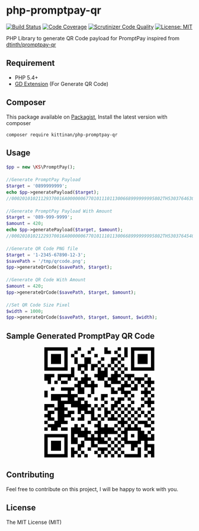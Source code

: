 # php-promptpay-qr
[![Build Status](https://travis-ci.org/kittinan/php-promptpay-qr.svg?branch=master)](https://travis-ci.org/kittinan/php-promptpay-qr)
[![Code Coverage](https://scrutinizer-ci.com/g/kittinan/php-promptpay-qr/badges/coverage.png?b=master)](https://scrutinizer-ci.com/g/kittinan/php-promptpay-qr/?branch=master)
[![Scrutinizer Code Quality](https://scrutinizer-ci.com/g/kittinan/php-promptpay-qr/badges/quality-score.png?b=master)](https://scrutinizer-ci.com/g/kittinan/php-promptpay-qr/?branch=master)
[![License: MIT](https://img.shields.io/badge/License-MIT-green.svg)](https://opensource.org/licenses/MIT)

PHP Library to generate QR Code payload for PromptPay inspired from [dtinth/promptpay-qr](https://github.com/dtinth/promptpay-qr)

## Requirement
- PHP 5.4+
- [GD Extension](http://php.net/manual/en/book.image.php) (For Generate QR Code)

## Composer
This package available on [Packagist](https://packagist.org/packages/kittinan/php-promptpay-qr), Install the latest version with composer 

```
composer require kittinan/php-promptpay-qr
```

## Usage

```php
$pp = new \KS\PromptPay();

//Generate PromptPay Payload
$target = '0899999999';
echo $pp->generatePayload($target); 
//00020101021129370016A000000677010111011300668999999995802TH53037646304FE29

//Generate PromptPay Payload With Amount
$target = '089-999-9999';
$amount = 420;
echo $pp->generatePayload($target, $amount);
//00020101021229370016A000000677010111011300668999999995802TH53037645406420.006304CF9E

//Generate QR Code PNG file
$target = '1-2345-67890-12-3';
$savePath = '/tmp/qrcode.png';
$pp->generateQrCode($savePath, $target);

//Generate QR Code With Amount
$amount = 420;
$pp->generateQrCode($savePath, $target, $amount);

//Set QR Code Size Pixel
$width = 1000;
$pp->generateQrCode($savePath, $target, $amount, $width);
```

## Sample Generated PromptPay QR Code
<p align="center">
  <img src="images/qrcode.png" width="300" />
</p>

## Contributing
Feel free to contribute on this project, I will be happy to work with you.

## License
The MIT License (MIT)
